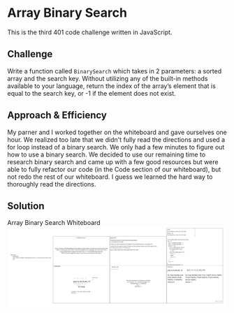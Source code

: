 # Array Binary Search
This is the third 401 code challenge written in JavaScript.

## Challenge
Write a function called `BinarySearch` which takes in 2 parameters: a sorted array and the search key. Without utilizing any of the built-in methods available to your language, return the index of the array’s element that is equal to the search key, or -1 if the element does not exist.

## Approach & Efficiency
My parner and I worked together on the whiteboard and gave ourselves one hour. We realized too late that we didn't fully read the directions and used a for loop instead of a binary search. We only had a few minutes to figure out how to use a binary search. We decided to use our remaining time to research binary search and came up with a few good resources but were able to fully refactor our code (in the Code section of our whiteboard), but not redo the rest of our whiteboard. I guess we learned the hard way to thoroughly read the directions. 

## Solution
Array Binary Search Whiteboard
![Array Binary Search Whiteboard](../../../assets/arrayBinarySearch.jpg)
